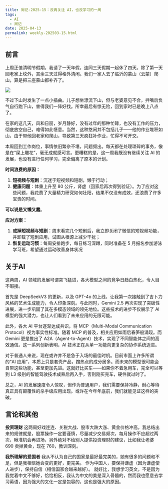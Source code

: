 ```yaml
---
title: 周记-2025-15：没再关注 AI，也没学习的一周
tags:
  - AI
  - 周记
date: 2025-04-13
permalink: weekly-202503-15.html
---
```

## 前言

上周正值清明节假期，我请了一天年假，连同三天假期一起休了四天。除了第一天回老家上坟外，其余三天过得格外清闲。我们一家人去了临沂的蒙山（云蒙）爬山，算是把三座蒙山都补齐了。

![](https://s2.loli.net/2025/04/13/zgSdKufcnvAwyYq.jpg)

不过下山时发生了一点小插曲。儿子想坐漂流下山，但与老婆意见不合，拌嘴后负气自行跑下山，害得我们一阵好找。所幸最后有惊无险，回到家时已是晚上八点了。

在家的这几天，风和日丽，岁月静好，没有过年的那种忙碌，也没有工作的压力，彻底放空自己，难得如此惬意。当然，这种悠闲并不包括儿子——他的作业堆积如山，由于带他回老家和爬山，导致第三天疯狂补作业，忙得不可开交。


本周回到工作岗位，事情依旧繁杂不堪，问题频出。每天都在处理琐碎的事务，像是在“屎上雕花”，毫无成就感可言。更糟糕的是，这一周我既没有继续关注 AI 的发展，也没有进行任何学习，完全偏离了原本的计划。

**时间浪费的原因：**

1. **短视频与短剧**：沉迷于短视频和短剧，懒于行动；
2. **健康问题**：体重上升至 80 公斤，肾虚（回家后再次得到验证）。为了应对这些问题，我花费了大量精力研究如何壮阳，结果不仅没有成效，还浪费了许多宝贵的时间。

**可以说是又懒又蠢**。

**应对方案：**

1. **戒掉短视频与短剧**：周末看完几个短剧后，我立即关闭了微信的短视频功能，并卸载了短剧应用，试图从根源上减少干扰；
2. **恢复运动习惯**：每周安排跑步，每日练习深蹲，同时准备在 5 月报名参加游泳学习班，希望通过运动改善身体状况


## 关于AI

这两周，AI 领域的发展可谓突飞猛进，各大模型之间的竞争日趋白热化，令人目不暇接。

首先是 DeepSeekV3 的更新，以及 GPT-4o 的上线，让我第一次接触到了吉卜力风格的艺术生成能力，令人印象深刻。与此同时，Gemini 2.5 再次实现了突破性进展，进一步巩固了其在多模态领域的领先地位。这些技术的进步不仅展示了 AI 模型的强大潜力，也让人们看到了未来应用的无限可能。

此外，各大 AI 平台逐渐达成共识，将 MCP（Multi-Modal Communication Protocol）视为事实性标准。随着 MCP 的普及，相关应用如雨后春笋般涌现。而 Gemini 更是推出了 A2A（Agent-to-Agent）技术，实现了不同智能体之间的高效通信。这一系列创新表明，AI 技术正在从单一功能向更复杂的协作系统迈进。

对于普通人来说，现在或许并不是急于入场的最佳时机。目前市面上许多所谓的“AI 应用”，本质上只是套壳产品，蹭热点的成分居多。而未来的模型很可能会自带这些功能，甚至更加先进。这就好比买车——如果你不着急用车，完全可以等到 L3 级别的智能驾驶技术成熟后再入手，否则刚买完车，硬件就过时了。

总之，AI 的发展速度令人惊叹，但作为普通用户，我们需要保持冷静，耐心等待真正具有颠覆性的杀手级应用出现。或许在今年年底前，我们就能见证这样的突破。

## 言论和其他

**投资理财**
这两周好戏连连、关税大战、股市大跌大涨、黄金价格冲高，我总结出来的规律就是，股票操作一定要谨慎，尽量减少交易频次，每月操作不应超过两次，瞅准机会再进场，另外绝对不给别人提供投资理财的建议，比如我让老婆 690 卖掉黄金，现在 760，教训深刻。


**我所理解的爱国者**
我从不认为自己的国家是最好最完美的，她有很多的问题和不足，但是我相信她会变的更好，更完美。
作为中国人，要保持谦虚（因为谦虚使人进步），保持自信（相信国家会越来越好）。
就好比，我想学习英文，不是因为我觉着中文不够好，恰恰相反，我认为中文的美是深入骨髓的，然而我也愿意去学习英语，因为强大的文化一定是包容的，这也是强大的原因。
